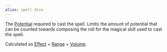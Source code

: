 ```yaml
---
alias: spell dice
---
```

   
The [Potential](../Rolling%20Dice/Potential.md) required to cast the spell. Limits the amount of potential that can be counted towards composing the roll for the magical skill used to cast the spell.   
   
Calculated as [Effect](../Magic/Effect.md) + [Range](../Magic/Range.md) + [Volume](../Magic/Volume.md).
